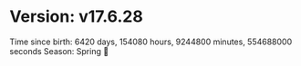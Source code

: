 # Version: v17.6.28
Time since birth: 6420 days, 154080 hours, 9244800 minutes, 554688000 seconds
Season: Spring 🌸
